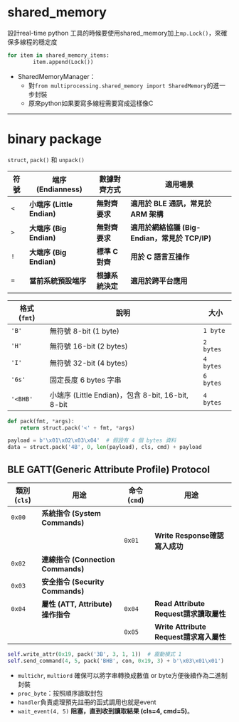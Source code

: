 # shared_memory
設計real-time python 工具的時候要使用shared_memory加上`mp.Lock()`，來確保多線程的穩定度
```python
for item in shared_memory_items:
        item.append(Lock())
```


- SharedMemoryManager：
	- 對`from multiprocessing.shared_memory import SharedMemory`的進一步封裝
	- 原來python如果要寫多線程需要寫成這樣像C

---
# binary package
`struct`, `pack()` 和 `unpack()`

|**符號**|**端序 (Endianness)**|**數據對齊方式**|**適用場景**|
|---|---|---|---|
|`<`|**小端序 (Little Endian)**|**無對齊要求**|**適用於 BLE 通訊，常見於 ARM 架構**|
|`>`|**大端序 (Big Endian)**|**無對齊要求**|**適用於網絡協議 (Big-Endian，常見於 TCP/IP)**|
|`!`|**大端序 (Big Endian)**|**標準 C 對齊**|**用於 C 語言互操作**|
|`=`|**當前系統預設端序**|**根據系統決定**|**適用於跨平台應用**|

| **格式 (`fmt`)** | **說明**                                      | **大小**    |
| -------------- | ------------------------------------------- | --------- |
| `'B'`          | 無符號 8-bit (1 byte)                          | `1 byte`  |
| `'H'`          | 無符號 16-bit (2 bytes)                        | `2 bytes` |
| `'I'`          | 無符號 32-bit (4 bytes)                        | `4 bytes` |
| `'6s'`         | 固定長度 6 bytes 字串                             | `6 bytes` |
| `'<BHB'`       | 小端序 (Little Endian)，包含 8-bit, 16-bit, 8-bit | `4 bytes` |
```python
def pack(fmt, *args):
	return struct.pack('<' + fmt, *args)

payload = b'\x01\x02\x03\x04'  # 假設有 4 個 bytes 資料
data = struct.pack('4B', 0, len(payload), cls, cmd) + payload
```
## BLE GATT(Generic Attribute Profile) Protocol

| **類別 (`cls`)** | **用途**                         | 命令 (`cmd`) | 用途                                |
| -------------- | ------------------------------ | ---------- | --------------------------------- |
| `0x00`         | **系統指令 (System Commands)**     |            |                                   |
|                |                                | `0x01`     | **Write Response確認寫入成功**          |
| `0x02`         | **連線指令 (Connection Commands)** |            |                                   |
| `0x03`         | **安全指令 (Security Commands)**   |            |                                   |
| `0x04`         | **屬性 (ATT, Attribute) 操作指令**   | `0x04`     | **Read Attribute Request請求讀取屬性**  |
|                |                                | `0x05`     | **Write Attribute Request請求寫入屬性** |


```python
self.write_attr(0x19, pack('3B', 3, 1, 1))  # 震動模式 1
self.send_command(4, 5, pack('BHB', con, 0x19, 3) + b'\x03\x01\x01')
```

- `multichr`, `multiord` 確保可以將字串轉換成數值 or byte方便後續作為二進制封裝
- `proc_byte`：按照順序讀取封包
- `handler`負責處理預先註冊的函式調用也就是event
- `wait_event(4, 5)` **阻塞，直到收到讀取結果 (cls=4, cmd=5)**。